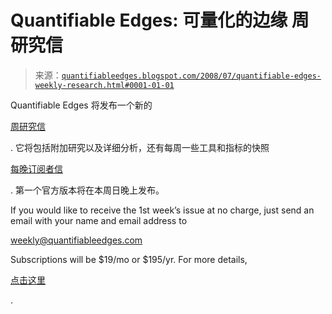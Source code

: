 <!--yml

category: 未分类

date: 2024-05-18 08:13:05

-->

# Quantifiable Edges: 可量化的边缘 周研究信

> 来源：[`quantifiableedges.blogspot.com/2008/07/quantifiable-edges-weekly-research.html#0001-01-01`](http://quantifiableedges.blogspot.com/2008/07/quantifiable-edges-weekly-research.html#0001-01-01)

Quantifiable Edges 将发布一个新的

[周研究信](http://www.quantifiableedges.com/weekly.html)

. 它将包括附加研究以及详细分析，还有每周一些工具和指标的快照

[每晚订阅者信](http://www.quantifiableedges.com/letter.html)

. 第一个官方版本将在本周日晚上发布。

If you would like to receive the 1st week’s issue at no charge, just send an email with your name and email address to

weekly@quantifiableedges.com

Subscriptions will be $19/mo or $195/yr. For more details,

[点击这里](http://www.quantifiableedges.com/weekly.html)

.
